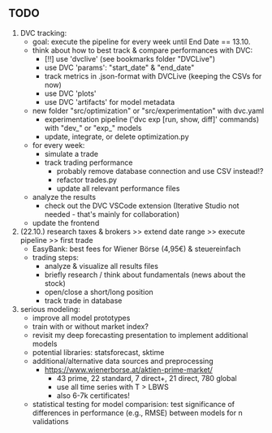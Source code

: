 ## TODO
1. DVC tracking:
    - goal: execute the pipeline for every week until End Date == 13.10.
    - think about how to best track & compare performances with DVC:
        - [!!] use 'dvclive' (see bookmarks folder "DVCLive")
        - use DVC 'params': "start_date" & "end_date"
        - track metrics in .json-format with DVCLive (keeping the CSVs for now)
        - use DVC 'plots'
        - use DVC 'artifacts' for model metadata
    - new folder "src/optimization" or "src/experimentation" with dvc.yaml
        - experimentation pipeline ('dvc exp [run, show, diff]' commands) with "dev_" or "exp_" models
        - update, integrate, or delete optimization.py
    - for every week:
        - simulate a trade
        - track trading performance
            - probably remove database connection and use CSV instead!?
            - refactor trades.py
            - update all relevant performance files
    - analyze the results
        - check out the DVC VSCode extension (Iterative Studio not needed - that's mainly for collaboration)
    - update the frontend
2. (22.10.) research taxes & brokers >> extend date range >> execute pipeline >> first trade
    - EasyBank: best fees for Wiener Börse (4,95€) & steuereinfach
    - trading steps:
        - analyze & visualize all results files
        - briefly research / think about fundamentals (news about the stock)
        - open/close a short/long position
        - track trade in database
3. serious modeling:
    - improve all model prototypes
    - train with or without market index?
    - revisit my deep forecasting presentation to implement additional models
    - potential libraries: statsforecast, sktime
    - additional/alternative data sources and preprocessing
        - https://www.wienerborse.at/aktien-prime-market/
            - 43 prime, 22 standard, 7 direct+, 21 direct, 780 global
            - use all time series with T > LBWS
            - also 6-7k certificates!
    - statistical testing for model comparision: test significance of differences in performance (e.g., RMSE) between models for n validations